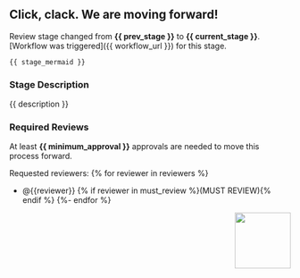 ## Click, clack. We are moving forward!

Review stage changed from **{{ prev_stage }}** to **{{ current_stage }}**. [Workflow was triggered]({{ workflow_url }}) for this stage.

```mermaid
{{ stage_mermaid }}
```

### Stage Description

{{ description }}

### Required Reviews
At least **{{ minimum_approval }}** approvals are needed to move this process forward.

Requested reviewers:
{% for reviewer in reviewers %}
* @{{reviewer}} {% if reviewer in must_review %}(MUST REVIEW){% endif %}
{%- endfor %}

<img src="https://user-images.githubusercontent.com/5627185/171138332-9cddf0f0-1fa0-477c-b3cb-61eaa1af4680.png" width="100px" align="right">
